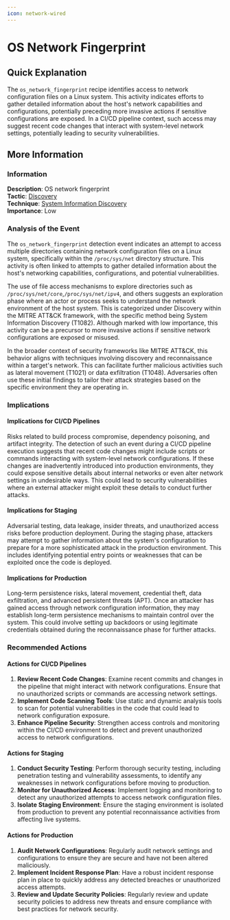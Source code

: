 ```yaml
---
icon: network-wired
---
```


# OS Network Fingerprint

## Quick Explanation

The `os_network_fingerprint` recipe identifies access to network configuration files on a Linux system. This activity indicates efforts to gather detailed information about the host's network capabilities and configurations, potentially preceding more invasive actions if sensitive configurations are exposed. In a CI/CD pipeline context, such access may suggest recent code changes that interact with system-level network settings, potentially leading to security vulnerabilities.

## More Information

### Information

**Description**: OS network fingerprint  
**Tactic**: [Discovery](https://jibril.garnet.ai/mitre/mitre/ta0007)  
**Technique**: [System Information Discovery](https://jibril.garnet.ai/mitre/mitre/ta0007/t1082)  
**Importance**: Low

### Analysis of the Event

The `os_network_fingerprint` detection event indicates an attempt to access multiple directories containing network configuration files on a Linux system, specifically within the `/proc/sys/net` directory structure. This activity is often linked to attempts to gather detailed information about the host's networking capabilities, configurations, and potential vulnerabilities.

The use of file access mechanisms to explore directories such as `/proc/sys/net/core`,`/proc/sys/net/ipv4`, and others suggests an exploration phase where an actor or process seeks to understand the network environment of the host system. This is categorized under Discovery within the MITRE ATT\&CK framework, with the specific method being System Information Discovery (T1082). Although marked with low importance, this activity can be a precursor to more invasive actions if sensitive network configurations are exposed or misused.

In the broader context of security frameworks like MITRE ATT\&CK, this behavior aligns with techniques involving discovery and reconnaissance within a target's network. This can facilitate further malicious activities such as lateral movement (T1021) or data exfiltration (T1048). Adversaries often use these initial findings to tailor their attack strategies based on the specific environment they are operating in.

### Implications

#### Implications for CI/CD Pipelines

Risks related to build process compromise, dependency poisoning, and artifact integrity. The detection of such an event during a CI/CD pipeline execution suggests that recent code changes might include scripts or commands interacting with system-level network configurations. If these changes are inadvertently introduced into production environments, they could expose sensitive details about internal networks or even alter network settings in undesirable ways. This could lead to security vulnerabilities where an external attacker might exploit these details to conduct further attacks.

#### Implications for Staging

Adversarial testing, data leakage, insider threats, and unauthorized access risks before production deployment. During the staging phase, attackers may attempt to gather information about the system's configuration to prepare for a more sophisticated attack in the production environment. This includes identifying potential entry points or weaknesses that can be exploited once the code is deployed.

#### Implications for Production

Long-term persistence risks, lateral movement, credential theft, data exfiltration, and advanced persistent threats (APT). Once an attacker has gained access through network configuration information, they may establish long-term persistence mechanisms to maintain control over the system. This could involve setting up backdoors or using legitimate credentials obtained during the reconnaissance phase for further attacks.

### Recommended Actions

#### Actions for CI/CD Pipelines

1. **Review Recent Code Changes**: Examine recent commits and changes in the pipeline that might interact with network configurations. Ensure that no unauthorized scripts or commands are accessing network settings.
2. **Implement Code Scanning Tools**: Use static and dynamic analysis tools to scan for potential vulnerabilities in the code that could lead to network configuration exposure.
3. **Enhance Pipeline Security**: Strengthen access controls and monitoring within the CI/CD environment to detect and prevent unauthorized access to network configurations.

#### Actions for Staging

1. **Conduct Security Testing**: Perform thorough security testing, including penetration testing and vulnerability assessments, to identify any weaknesses in network configurations before moving to production.
2. **Monitor for Unauthorized Access**: Implement logging and monitoring to detect any unauthorized attempts to access network configuration files.
3. **Isolate Staging Environment**: Ensure the staging environment is isolated from production to prevent any potential reconnaissance activities from affecting live systems.

#### Actions for Production

1. **Audit Network Configurations**: Regularly audit network settings and configurations to ensure they are secure and have not been altered maliciously.
2. **Implement Incident Response Plan**: Have a robust incident response plan in place to quickly address any detected breaches or unauthorized access attempts.
3. **Review and Update Security Policies**: Regularly review and update security policies to address new threats and ensure compliance with best practices for network security.
